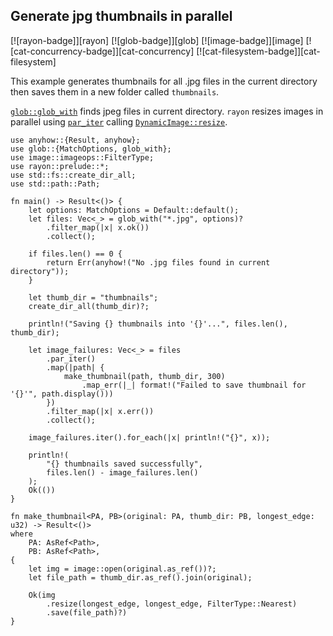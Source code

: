 ## Generate jpg thumbnails in parallel

[![rayon-badge]][rayon] [![glob-badge]][glob] [![image-badge]][image] [![cat-concurrency-badge]][cat-concurrency] [![cat-filesystem-badge]][cat-filesystem]

This example generates thumbnails for all .jpg files in the current directory
then saves them in a new folder called `thumbnails`.

[`glob::glob_with`] finds jpeg files in current directory. `rayon` resizes
images in parallel using [`par_iter`] calling  [`DynamicImage::resize`].

```rust,edition2024,no_run
use anyhow::{Result, anyhow};
use glob::{MatchOptions, glob_with};
use image::imageops::FilterType;
use rayon::prelude::*;
use std::fs::create_dir_all;
use std::path::Path;

fn main() -> Result<()> {
    let options: MatchOptions = Default::default();
    let files: Vec<_> = glob_with("*.jpg", options)?
        .filter_map(|x| x.ok())
        .collect();

    if files.len() == 0 {
        return Err(anyhow!("No .jpg files found in current directory"));
    }

    let thumb_dir = "thumbnails";
    create_dir_all(thumb_dir)?;

    println!("Saving {} thumbnails into '{}'...", files.len(), thumb_dir);

    let image_failures: Vec<_> = files
        .par_iter()
        .map(|path| {
            make_thumbnail(path, thumb_dir, 300)
                .map_err(|_| format!("Failed to save thumbnail for '{}'", path.display()))
        })
        .filter_map(|x| x.err())
        .collect();

    image_failures.iter().for_each(|x| println!("{}", x));

    println!(
        "{} thumbnails saved successfully",
        files.len() - image_failures.len()
    );
    Ok(())
}

fn make_thumbnail<PA, PB>(original: PA, thumb_dir: PB, longest_edge: u32) -> Result<()>
where
    PA: AsRef<Path>,
    PB: AsRef<Path>,
{
    let img = image::open(original.as_ref())?;
    let file_path = thumb_dir.as_ref().join(original);

    Ok(img
        .resize(longest_edge, longest_edge, FilterType::Nearest)
        .save(file_path)?)
}
```

[`glob::glob_with`]: https://docs.rs/glob/*/glob/fn.glob_with.html
[`par_iter`]: https://docs.rs/rayon/*/rayon/iter/trait.IntoParallelRefIterator.html#tymethod.par_iter
[`DynamicImage::resize`]: https://docs.rs/image/*/image/enum.DynamicImage.html#method.resize
